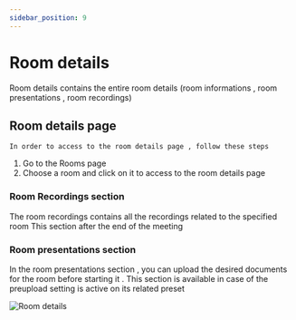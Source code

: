 ```yaml
---
sidebar_position: 9
---
```

# Room details

Room details contains  the entire room details (room informations , room presentations , room recordings)


## Room details page

`In order to access to the room details page , follow these steps `

1. Go to the Rooms page
2. Choose a room and click on it to access to the room details page

### Room Recordings section

The room recordings contains all the recordings related to the specified room
This section after the end of the meeting

### Room presentations section

In the room presentations section , you can upload the desired documents for the room before starting it .
This section is available in case of the preupload setting is active on its related preset

![Room details](/room/details_room.png)



  